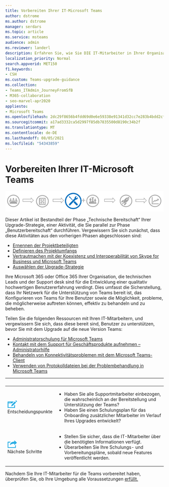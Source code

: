 ```yaml
---
title: Vorbereiten Ihrer IT-Microsoft Teams
author: dstrome
ms.author: dstrome
manager: serdars
ms.topic: article
ms.service: msteams
audience: admin
ms.reviewer: landerl
description: Erfahren Sie, wie Sie DIE IT-Mitarbeiter in Ihrer Organisation für die Bereitstellung und Unterstützung von Microsoft Teams.
localization_priority: Normal
search.appverid: MET150
f1.keywords:
- CSH
ms.custom: Teams-upgrade-guidance
ms.collection:
- Teams_ITAdmin_JourneyFromSfB
- M365-collaboration
- seo-marvel-apr2020
appliesto:
- Microsoft Teams
ms.openlocfilehash: 2dc29f8656b4fdd69d0e6e59338e91341d32cc7e283b4bdd2cfb5680192e248b
ms.sourcegitcommit: a17ad3332ca5d2997f85db7835500d8190c34b2f
ms.translationtype: MT
ms.contentlocale: de-DE
ms.lasthandoff: 08/05/2021
ms.locfileid: "54343859"
---
```

# <a name="prepare-your-it-staff-for-microsoft-teams"></a>Vorbereiten Ihrer IT-Microsoft Teams

![Diagramm Upgrade-Strategie, mit Betonung der Phase „Technische Bereitschaft“](media/upgrade-banner-tech-readiness.png "Etappen der Upgrade-Tour mit Schwerpunkt auf der Phase „Technische Bereitschaft“")

Dieser Artikel ist Bestandteil der Phase „Technische Bereitschaft“ Ihrer Upgrade-Strategie, einer Aktivität, die Sie parallel zur Phase „Benutzerbereitschaft“ durchführen. Vergewissern Sie sich zunächst, dass diese Aktivitäten aus den vorherigen Phasen abgeschlossen sind:

- [Ernennen der Projektbeteiligten](upgrade-enlist-stakeholders.md)
- [Definieren des Projektumfangs](./upgrade-define-project-scope.md)
- [Vertrautmachen mit der Koexistenz und Interoperabilität von Skype for Business und Microsoft Teams](./teams-and-skypeforbusiness-coexistence-and-interoperability.md)
- [Auswählen der Upgrade-Strategie](upgrade-and-coexistence-of-skypeforbusiness-and-teams.md)

Ihre Microsoft 365 oder Office 365 Ihrer Organisation, die technischen Leads und der Support desk sind für die Entwicklung einer qualitativ hochwertigen Benutzererfahrung verdingt. Dies umfasst die Sicherstellung, dass Ihr Netzwerk für die Unterstützung von Teams bereit ist, das Konfigurieren von Teams für Ihre Benutzer sowie die Möglichkeit, probleme, die möglicherweise auftreten können, effektiv zu behandeln und zu beheben.

Teilen Sie die folgenden Ressourcen mit Ihren IT-Mitarbeitern, und vergewissern Sie sich, dass diese bereit sind, Benutzer zu unterstützen, bevor Sie mit dem Upgrade auf die neue Version Teams:

- [Administratorschulung für Microsoft Teams](itadmin-readiness.md)
- [Kontakt mit dem Support für Geschäftsprodukte aufnehmen – Administratorhilfe](/microsoft-365/admin/contact-support-for-business-products)
- [Behandeln von Konnektivitätsproblemen mit dem Microsoft Teams-Client](connectivity-issues.md)
- [Verwenden von Protokolldateien bei der Problembehandlung in Microsoft Teams](log-files.md)



|&nbsp; |&nbsp; |
|---|---|
| ![Ein Symbol mit Entscheidungspunkten](media/audio_conferencing_image7.png) <br/>Entscheidungspunkte|<ul><li>Haben Sie alle Supportmitarbeiter einbezogen, die wahrscheinlich an der Bereitstellung und Unterstützung der Teams?</li><li>Haben Sie einen Schulungsplan für das Onboarding zusätzlicher Mitarbeiter im Verlauf Ihres Upgrades entwickelt?</li></ul> |
| ![Ein Symbol, das die nächsten Schritte darstellt](media/audio_conferencing_image9.png)<br/>Nächste Schritte|<ul><li>Stellen Sie sicher, dass die IT-Mitarbeiter über die benötigten Informationen verfügt.</li><li>Überarbeiten Sie Ihre Schulungs- und Vorbereitungspläne, sobald neue Features veröffentlicht werden.</li></ul>|

Nachdem Sie Ihre IT-Mitarbeiter für die Teams vorbereitet haben, überprüfen Sie, ob Ihre Umgebung alle Voraussetzungen [erfüllt.](upgrade-plan-journey-prerequisites.md)